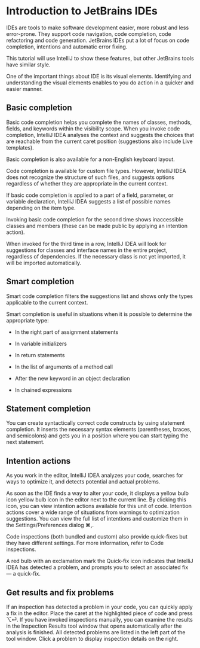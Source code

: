 # Introduction to JetBrains IDEs

IDEs are tools to make software development easier, more robust and less error-prone. 
They support code navigation, code completion, code refactoring and code generation.
JetBrains IDEs put a lot of focus on code completion, intentions and automatic error fixing.

This tutorial will use IntelliJ to show these features, but other JetBrains tools have similar style.

One of the important things about IDE is its visual elements. Identifying and understanding the visual elements enables to you do action in a quicker and easier manner.

## Basic completion
Basic code completion helps you complete the names of classes, methods, fields, and keywords within the visibility scope. When you invoke code completion, IntelliJ IDEA analyses the context and suggests the choices that are reachable from the current caret position (suggestions also include Live templates).

Basic completion is also available for a non-English keyboard layout.

Code completion is available for custom file types. However, IntelliJ IDEA does not recognize the structure of such files, and suggests options regardless of whether they are appropriate in the current context.

If basic code completion is applied to a part of a field, parameter, or variable declaration, IntelliJ IDEA suggests a list of possible names depending on the item type.

Invoking basic code completion for the second time shows inaccessible classes and members (these can be made public by applying an intention action).

When invoked for the third time in a row, IntelliJ IDEA will look for suggestions for classes and interface names in the entire project, regardless of dependencies. If the necessary class is not yet imported, it will be imported automatically.

## Smart completion
Smart code completion filters the suggestions list and shows only the types applicable to the current context.

Smart completion is useful in situations when it is possible to determine the appropriate type:

- In the right part of assignment statements

- In variable initializers

- In return statements

- In the list of arguments of a method call

- After the new keyword in an object declaration

- In chained expressions

## Statement completion
You can create syntactically correct code constructs by using statement completion. It inserts the necessary syntax elements (parentheses, braces, and semicolons) and gets you in a position where you can start typing the next statement.

## Intention actions
As you work in the editor, IntelliJ IDEA analyzes your code, searches for ways to optimize it, and detects potential and actual problems.

As soon as the IDE finds a way to alter your code, it displays a yellow bulb icon yellow bulb icon in the editor next to the current line. By clicking this icon, you can view intention actions available for this unit of code. Intention actions cover a wide range of situations from warnings to optimization suggestions. You can view the full list of intentions and customize them in the Settings/Preferences dialog ⌘,.

Code inspections (both bundled and custom) also provide quick-fixes but they have different settings. For more information, refer to Code inspections.

A red bulb with an exclamation mark the Quick-fix icon indicates that IntelliJ IDEA has detected a problem, and prompts you to select an associated fix — a quick-fix.

## Get results and fix problems
If an inspection has detected a problem in your code, you can quickly apply a fix in the editor. Place the caret at the highlighted piece of code and press ⌥⏎.
If you have invoked inspections manually, you can examine the results in the Inspection Results tool window that opens automatically after the analysis is finished. All detected problems are listed in the left part of the tool window. Click a problem to display inspection details on the right.
